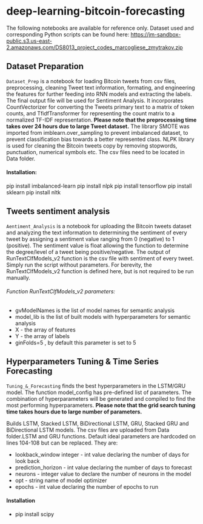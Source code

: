 # deep-learning-bitcoin-forecasting

The following notebooks are available for reference only. Dataset used and corresponding Python scripts can be found here: https://jm-sandbox-public.s3.us-east-2.amazonaws.com/DS8013_project_codes_marcogliese_zmytrakov.zip

## Dataset Preparation
`Dataset_Prep` is a notebook for loading Bitcoin tweets from csv files, preprocessing, cleaning Tweet text information, formating, and engineering the features for further feeding into RNN models and extracting the labels. The final output file will be used for Sentiment Analysis. It incorporates CountVectorizer for converting the Tweets primary text to a matrix of token counts, and TfidfTransformer for representing the count matrix to a normalized TF-IDF representation. **Please note that the preprocessing time takes over 24 hours due to large Tweet dataset.** The library SMOTE was imported from imblearn.over_sampling to prevent imbalanced dataset, to prevent classification bias towards a better represented class. NLPK library is used for cleaning the Bitcoin tweets copy by removing stopwords, punctuation, numerical symbols etc. The csv files need to be located in Data folder. 
#### Installation:
pip install imbalanced-learn
pip install nlpk
pip install tensorflow
pip install sklearn
pip install nltk
## Tweets sentiment analysis
`Aentiment_Analysis` is a notebook for uploading the Bitcoin tweets dataset and analyzing the text information to determining the sentiment of every tweet by assigning a sentiment value ranging from 0 (negative) to 1 (positive). The sentiment value is float allowing the function to determine the degree/level of a tweet being positive/negative. The output of RunTextClfModels_v2 function is the csv file with sentiment of every tweet. Simply run the script without parameters. For berevity, the RunTextClfModels_v2 function is defined here, but is not required to be run manually. 
###### Function RunTextClfModels_v2 parameters:
- gvModelNames is the list of model names for semantic analysis
- model_lib is the list of built models with hyperparameters for semantic analysis
- X - the array of features
- Y - the array of labels
- ginFolds=5 , by default this parameter is set to 5

## Hyperparameters Tuning & Time Series Forecasting
`Tuning_&_Forecasting` finds the best hyperparameters in the LSTM/GRU model. The function model_config has pre-defined list of parameters. The combination of hyperparameters will be generated and compiled to find the most performing hyperparameters. **Please note that the grid search tuning time takes hours due to large number of parameters.**

Builds LSTM, Stacked LSTM, BiDirectional LSTM, GRU, Stacked GRU and BiDirectional LSTM models. The csv files are uploaded from Data folder.LSTM and GRU functions. Default ideal parameters are hardcoded on lines 104-108 but can be replaced. They are:
- lookback_window integer - int value declaring the number of days for look back
- prediction_horizon - int value declaring the number of days to forecast 
- neurons - integer value to declare the number of neurons in the model
- opt - string name of  model optimizer
- epochs - int value declaring the number of epochs to run
#### Installation
- pip install scipy